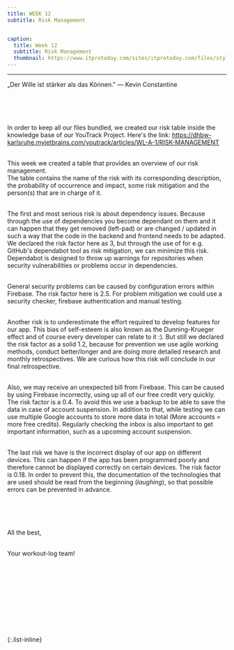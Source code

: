 ```yaml
---
title: WEEK 12
subtitle: Risk Management


caption:
  title: Week 12
  subtitle: Risk Management
  thumbnail: https://www.itprotoday.com/sites/itprotoday.com/files/styles/article_featured_standard/public/GettyImages-1343006928-1401x788-49696df.jpeg?itok=T9RcnyHx
---
```

<hr>
<div align="left">
  „Der Wille ist stärker als das Können." ― Kevin Constantine
  
  <br><br><br><br>
  In order to keep all our files bundled, we created our risk table inside the knowledge base of our YouTrack Project. Here's the link: https://dhbw-karlsruhe.myjetbrains.com/youtrack/articles/WL-A-1/RISK-MANAGEMENT
  <br><br>
  
  This week we created a table that provides an overview of our risk management.  
  The table contains the name of the risk with its corresponding description, the probability of occurrence and impact, some risk mitigation and the person(s) that are in charge of it. <br><br>
  
  The first and most serious risk is about dependency issues. Because through the use of dependencies you become dependant on them and it can happen that they get removed (left-pad) or are changed / updated in such a way that the code in the backend and 
  frontend needs to be adapted. We declared the risk factor here as 3, but through the use of for e.g. GitHub's dependabot tool as risk mitigation, we can minimize this risk.  
  Dependabot is designed to throw up warnings for repositories when security vulnerabilities 
  or problems occur in dependencies. <br><br>
  
  General security problems can be caused by configuration errors within Firebase. The risk 
  factor here is 2.5. For problem mitigation we could use a security checker, firebase authentication 
  and manual testing. <br><br>
  
  Another risk is to underestimate the effort required to develop features for our app. This bias of self-esteem is
  also known as the Dunning-Krueger effect and of course every developer can relate to it :). But still we declared the risk factor as a solid 1.2, because for prevention we use agile working methods, conduct better/longer and are doing more detailed research and monthly retrospectives. We are curious how this risk will conclude in our final retrospective. <br><br>
  
  Also, we may receive an unexpected bill from Firebase. This can be caused by using Firebase 
  incorrectly, using up all of our free credit very quickly. The risk factor is a 0.4. To avoid 
  this we use a backup to be able to save the data in case of account suspension. In addition to that, 
  while testing we can use multiple Google accounts to store more data in total (More accounts = more free credits). Regularly checking the inbox is also 
  important to get important information, such as a upcoming account suspension. <br><br>
  
  The last risk we have is the incorrect display of our app on different devices. This can 
  happen if the app has been programmed poorly and therefore cannot be displayed correctly 
  on certain devices. The risk factor is 0.18. In order to prevent this, the documentation 
  of the technologies that are used should be read from the beginning (*laughing*), so that possible errors
  can be prevented in advance.
  
  
  
  
  <br><br>
  <br><br>
  All the best,<br><br>

  Your workout-log team!<br><br><br><br><br>

</div>

 <script src="https://utteranc.es/client.js"
          repo="DHBW-TrainingApp/Blog"
          issue-term="pathname"
          label="Blog Comment"
          theme="github-light"
          crossorigin="anonymous"
          async>
  </script>
  
  <br>  <br>  <br>  <br>  <br>
  

{:.list-inline}
